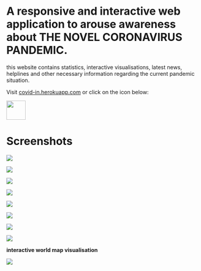# A responsive and interactive web application to arouse awareness about THE NOVEL CORONAVIRUS PANDEMIC.

this website contains statistics, interactive visualisations, latest news, helplines and other necessary information regarding the current pandemic situation.

Visit [covid-in.herokuapp.com](http://covid-in.herokuapp.com/) or click on the icon below:

<a href="http://covid-in.herokuapp.com/"><img src="https://img.icons8.com/doodle/48/000000/coronavirus.png" width="50" height="50"/></a>

# Screenshots

![](assets/screenshots/stats.png)


![](assets/screenshots/news.png)


![](assets/screenshots/myth.png)


![](assets/screenshots/sick.png)


![](assets/screenshots/help.png)


![](assets/screenshots/prevent.png)


![](assets/screenshots/symptom.png)


![](assets/screenshots/spread.png)


<b>interactive world map visualisation</b>

<p align="center">
  
![](assets/screenshots/map.png)

</p>

